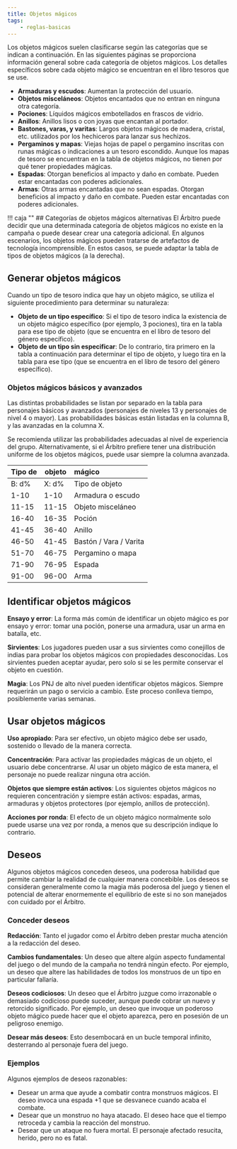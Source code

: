 ```yaml
---
title: Objetos mágicos
tags:
    - reglas-basicas
---
```


Los objetos mágicos suelen clasificarse según las categorías que se indican a continuación. En las siguientes páginas se proporciona información general sobre cada categoría de objetos mágicos. Los detalles específicos sobre cada objeto mágico se encuentran en el libro tesoros que se use.

- **Armaduras y escudos**: Aumentan la protección del usuario.
- **Objetos misceláneos**: Objetos encantados que no entran en ninguna otra categoría.
- **Pociones**: Líquidos mágicos embotellados en frascos de vidrio.
- **Anillos**: Anillos lisos o con joyas que encantan al portador.
- **Bastones, varas, y varitas**: Largos objetos mágicos de madera, cristal, etc. utilizados por los hechiceros para lanzar sus hechizos.
- **Pergaminos y mapas**: Viejas hojas de papel o pergamino inscritas con runas mágicas o indicaciones a un tesoro escondido. Aunque los mapas de tesoro se encuentran en la tabla de objetos mágicos, no tienen por qué tener propiedades mágicas.
- **Espadas**: Otorgan beneficios al impacto y daño en combate. Pueden estar encantadas con poderes adicionales.
- **Armas**: Otras armas encantadas que no sean espadas. Otorgan beneficios al impacto y daño en combate. Pueden estar encantadas con poderes adicionales.

!!! caja ""
    ## Categorías de objetos mágicos alternativas
    El Árbitro puede decidir que una determinada categoría de objetos mágicos no existe en la campaña o puede desear crear una categoría adicional. En algunos escenarios, los objetos mágicos pueden tratarse de artefactos de tecnología incomprensible. En estos casos, se puede adaptar la tabla de tipos de objetos mágicos (a la derecha).

## Generar objetos mágicos
Cuando un tipo de tesoro indica que hay un objeto mágico, se utiliza el siguiente procedimiento para determinar su naturaleza:

- **Objeto de un tipo específico**: Si el tipo de tesoro indica la existencia de un objeto mágico específico (por ejemplo, 3 pociones), tira en la tabla para ese tipo de objeto (que se encuentra en el libro de tesoro del género específico).
- **Objeto de un tipo sin especificar**: De lo contrario, tira primero en la tabla a continuación para determinar el tipo de objeto, y luego tira en la tabla para ese tipo (que se encuentra en el libro de tesoro del género específico).

### Objetos mágicos básicos y avanzados
Las distintas probabilidades se listan por separado en la tabla para personajes básicos y avanzados (personajes de niveles 13 y personajes de nivel 4 o mayor). Las probabilidades básicas están listadas en la columna B, y las avanzadas en la columna X.

Se recomienda utilizar las probabilidades adecuadas al nivel de experiencia del grupo. Alternativamente, si el Árbitro prefiere tener una distribución uniforme de los objetos mágicos, puede usar siempre la columna avanzada.

| Tipo de | objeto | mágico                 |
| ------- | ------ | :--------------------- |
| B: d%   | X: d%  | Tipo de objeto         |
| 1-10    | 1-10   | Armadura o escudo      |
| 11-15   | 11-15  | Objeto misceláneo      |
| 16-40   | 16-35  | Poción                 |
| 41-45   | 36-40  | Anillo                 |
| 46-50   | 41-45  | Bastón / Vara / Varita |
| 51-70   | 46-75  | Pergamino o mapa       |
| 71-90   | 76-95  | Espada                 |
| 91-00   | 96-00  | Arma                   |

## Identificar objetos mágicos
**Ensayo y error**: La forma más común de identificar un objeto mágico es por ensayo y error: tomar una poción, ponerse una armadura, usar un arma en batalla, etc.

**Sirvientes**: Los jugadores pueden usar a sus sirvientes como conejillos de indias para probar los objetos mágicos con propiedades desconocidas. Los sirvientes pueden aceptar ayudar, pero solo si se les permite conservar el objeto en cuestión.

**Magia**: Los PNJ de alto nivel pueden identificar objetos mágicos. Siempre requerirán un pago o servicio a cambio. Este proceso conlleva tiempo, posiblemente varias semanas.

## Usar objetos mágicos
**Uso apropiado**: Para ser efectivo, un objeto mágico debe ser usado, sostenido o llevado de la manera correcta.

**Concentración**: Para activar las propiedades mágicas de un objeto, el usuario debe concentrarse. Al usar un objeto mágico de esta manera, el personaje no puede realizar ninguna otra acción.

**Objetos que siempre están activos**: Los siguientes objetos mágicos no requieren concentración y siempre están activos: espadas, armas, armaduras y objetos protectores (por ejemplo, anillos de protección).

**Acciones por ronda**: El efecto de un objeto mágico normalmente solo puede usarse una vez por ronda, a menos que su descripción indique lo contrario.

## Deseos
Algunos objetos mágicos conceden deseos, una poderosa habilidad que permite cambiar la realidad de cualquier manera concebible. Los deseos se consideran generalmente como la magia más poderosa del juego y tienen el potencial de alterar enormemente el equilibrio de este si no son manejados con cuidado por el Árbitro.

### Conceder deseos
**Redacción**: Tanto el jugador como el Árbitro deben prestar mucha atención a la redacción del deseo.

**Cambios fundamentales**: Un deseo que altere algún aspecto fundamental del juego o del mundo de la campaña no tendrá ningún efecto. Por ejemplo, un deseo que altere las habilidades de todos los monstruos de un tipo en particular fallaría.

**Deseos codiciosos**: Un deseo que el Árbitro juzgue como irrazonable o demasiado codicioso puede suceder, aunque puede cobrar un nuevo y retorcido significado. Por ejemplo, un deseo que invoque un poderoso objeto mágico puede hacer que el objeto aparezca, pero en posesión de un peligroso enemigo.

**Desear más deseos**: Esto desembocará en un bucle temporal infinito, desterrando al personaje fuera del juego.

### Ejemplos
Algunos ejemplos de deseos razonables:
- Desear un arma que ayude a combatir contra monstruos mágicos. El deseo invoca una espada +1 que se desvanece cuando acaba el combate.
- Desear que un monstruo no haya atacado. El deseo hace que el tiempo retroceda y cambia la reacción del monstruo.
- Desear que un ataque no fuera mortal. El personaje afectado resucita, herido, pero no es fatal.
